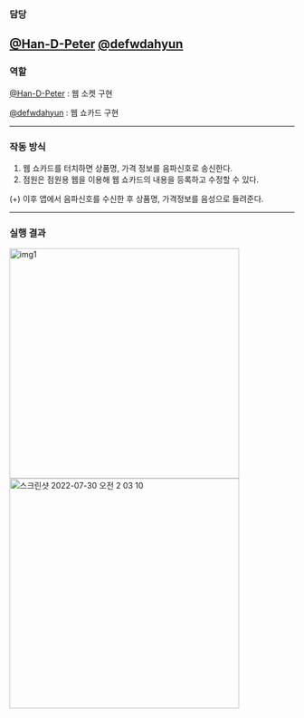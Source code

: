 ### 담당

[@Han-D-Peter](https://github.com/Han-D-Peter) 
[@defwdahyun](https://github.com/defwdahyun0)
--

### 역할

[@Han-D-Peter](https://github.com/Han-D-Peter) : 웹 소켓 구현

[@defwdahyun](https://github.com/defwdahyun0) : 웹 쇼카드 구현
  
---

### 작동 방식

1. 웹 쇼카드를 터치하면 상품명, 가격 정보를 음파신호로 송신한다.
2. 점원은 점원용 웹을 이용해 웹 쇼카드의 내용을 등록하고 수정할 수 있다.

(+) 이후 앱에서 음파신호를 수신한 후 상품명, 가격정보를 음성으로 들려준다. 

--- 
### 실행 결과
 <img width="406" alt="img1" src="https://user-images.githubusercontent.com/60066586/181808821-577a8435-d157-4046-a839-501cb3c5c768.png"><img width="406" alt="스크린샷 2022-07-30 오전 2 03 10" src="https://user-images.githubusercontent.com/60066586/181808996-05da5c9b-e655-4eab-907d-aaf9b7c9df7c.png">
